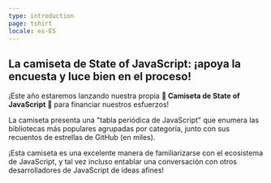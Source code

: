 ```yaml
---
type: introduction
page: tshirt
locale: es-ES
---
```


## La camiseta de State of JavaScript: ¡apoya la encuesta y luce bien en el proceso!

¡Este año estaremos lanzando nuestra propia **👕 Camiseta de State of JavaScript 👕** para financiar nuestros esfuerzos!

La camiseta presenta una "tabla periódica de JavaScript" que enumera las bibliotecas más populares agrupadas por categoría, junto con sus recuentos de estrellas de GitHub (en miles).

¡Esta camiseta es una excelente manera de familiarizarse con el ecosistema de JavaScript, y tal vez incluso entablar una conversación con otros desarrolladores de JavaScript de ideas afines!